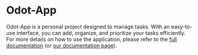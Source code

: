 # Odot-App

Odot-App is a personal project designed to manage tasks. With an easy-to-use interface, you can add, organize, and prioritize your tasks efficiently. 
For more details on how to use the application, please refer to the [full documentation](docs/) (or [our documentation page](https://odot-app.readthedocs.io/en/latest/)).
